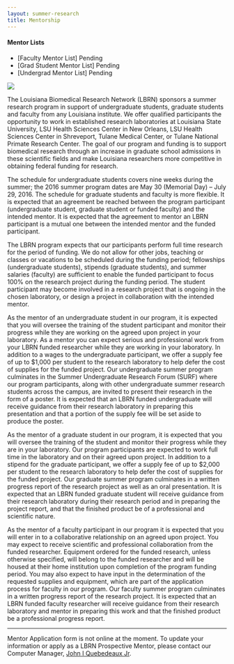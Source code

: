 ```yaml
---
layout: summer-research
title: Mentorship
---
```


<style>
  .page p {
    width: 60%;
    margin: 10px auto;
  }
</style>


#### Mentor Lists ####

- [Faculty Mentor List] Pending
- [Grad Student Mentor List] Pending
- [Undergrad Mentor List] Pending

<a class="pull-left" href="{{ site.baseurl }}files/docs/TrainingMentoringGuide_7.3.02.pdf"><img src="{{ site.baseurl }}files/images/mentorship.jpg"></a>


[2]: http://lbrn.lsu.edu/files/app/facultymentorlist.php
[3]: http://lbrn.lsu.edu/files/app/gradmentorlist.php
[4]: http://lbrn.lsu.edu/files/app/undermentorlist.php

The Louisiana Biomedical Research Network (LBRN) sponsors a summer research program in support of undergraduate students, graduate students and faculty from any Louisiana institute. We offer qualified participants the opportunity to work in established research laboratories at Louisiana State University, LSU Health Sciences Center in New Orleans, LSU Health Sciences Center in Shreveport, Tulane Medical Center, or Tulane National Primate Research Center. The goal of our program and funding is to support biomedical research through an increase in graduate school admissions in these scientific fields and make Louisiana researchers more competitive in obtaining federal funding for research.

The schedule for undergraduate students covers nine weeks during the summer; the 2016 summer program dates are May 30 (Memorial Day) – July 29, 2016. The schedule for graduate students and faculty is more flexible. It is expected that an agreement be reached between the program participant (undergraduate student, graduate student or funded faculty) and the intended mentor. It is expected that the agreement to mentor an LBRN participant is a mutual one between the intended mentor and the funded participant.

The LBRN program expects that our participants perform full time research for the period of funding. We do not allow for other jobs, teaching or classes or vacations to be scheduled during the funding period; fellowships (undergraduate students), stipends (graduate students), and summer salaries (faculty) are sufficient to enable the funded participant to focus 100% on the research project during the funding period. The student participant may become involved in a research project that is ongoing in the chosen laboratory, or design a project in collaboration with the intended mentor.

As the mentor of an undergraduate student in our program, it is expected that you will oversee the training of the student participant and monitor their progress while they are working on the agreed upon project in your laboratory. As a mentor you can expect serious and professional work from your LBRN funded researcher while they are working in your laboratory. In addition to a wages to the undergraduate participant, we offer a supply fee of up to $1,000 per student to the research laboratory to help defer the cost of supplies for the funded project. Our undergraduate summer program culminates in the Summer Undergraduate Research Forum (SURF) where our program participants, along with other undergraduate summer research students across the campus, are invited to present their research in the form of a poster. It is expected that an LBRN funded undergraduate will receive guidance from their research laboratory in preparing this presentation and that a portion of the supply fee will be set aside to produce the poster.

As the mentor of a graduate student in our program, it is expected that you will oversee the training of the student and monitor their progress while they are in your laboratory. Our program participants are expected to work full time in the laboratory and on their agreed upon project. In addition to a stipend for the graduate participant, we offer a supply fee of up to $2,000 per student to the research laboratory to help defer the cost of supplies for the funded project. Our graduate summer program culminates in a written progress report of the research project as well as an oral presentation. It is expected that an LBRN funded graduate student will receive guidance from their research laboratory during their research period and in preparing the project report, and that the finished product be of a professional and scientific nature.

As the mentor of a faculty participant in our program it is expected that you will enter in to a collaborative relationship on an agreed upon project. You may expect to receive scientific and professional collaboration from the funded researcher. Equipment ordered for the funded research, unless otherwise specified, will belong to the funded researcher and will be housed at their home institution upon completion of the program funding period. You may also expect to have input in the determination of the requested supplies and equipment, which are part of the application process for faculty in our program. Our faculty summer program culminates in a written progress report of the research project. It is expected that an LBRN funded faculty researcher will receive guidance from their research laboratory and mentor in preparing this work and that the finished product be a professional progress report.


___
<p>Mentor Application form is not online at the moment. To update your information or apply as a LBRN Prospective Mentor, please contact our Computer Manager, <a href="mailto:johnq@lsu.edu" target="_top">John I Quebedeaux Jr</a>.
</p>


<br>